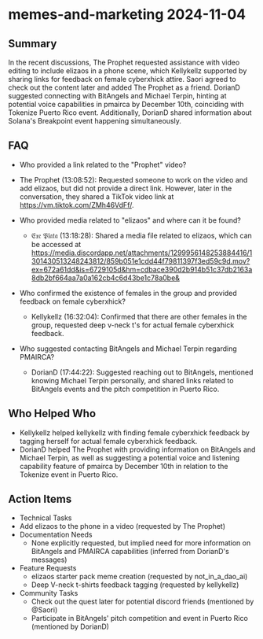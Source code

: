 # memes-and-marketing 2024-11-04

## Summary

In the recent discussions, The Prophet requested assistance with video editing to include elizaos in a phone scene, which Kellykellz supported by sharing links for feedback on female cyberxhick attire. Saori agreed to check out the content later and added The Prophet as a friend. DorianD suggested connecting with BitAngels and Michael Terpin, hinting at potential voice capabilities in pmairca by December 10th, coinciding with Tokenize Puerto Rico event. Additionally, DorianD shared information about Solana's Breakpoint event happening simultaneously.

## FAQ

- Who provided a link related to the "Prophet" video?
- The Prophet (13:08:52): Requested someone to work on the video and add elizaos, but did not provide a direct link. However, later in the conversation, they shared a TikTok video link at https://vm.tiktok.com/ZMh46VdFf/.

- Who provided media related to "elizaos" and where can it be found?

    - 𝔈𝔵𝔢 𝔓𝔩𝔞𝔱𝔞 (13:18:28): Shared a media file related to elizaos, which can be accessed at https://media.discordapp.net/attachments/1299956148253884416/1301430513248243812/859b051e1cdd44f79811397f3ed59c9d.mov?ex=672a61dd&is=6729105d&hm=cdbace390d2b914b51c37db2163a8db2bf664aa7a0a162cb4c6d43be1c78a0be&

- Who confirmed the existence of females in the group and provided feedback on female cyberxhick?

    - Kellykellz (16:32:04): Confirmed that there are other females in the group, requested deep v-neck t's for actual female cyberxhick feedback.

- Who suggested contacting BitAngels and Michael Terpin regarding PMAIRCA?
    - DorianD (17:44:22): Suggested reaching out to BitAngels, mentioned knowing Michael Terpin personally, and shared links related to BitAngels events and the pitch competition in Puerto Rico.

## Who Helped Who

- Kellykellz helped kellykellz with finding female cyberxhick feedback by tagging herself for actual female cyberxhick feedback.
- DorianD helped The Prophet with providing information on BitAngels and Michael Terpin, as well as suggesting a potential voice and listening capability feature of pmairca by December 10th in relation to the Tokenize event in Puerto Rico.

## Action Items

- Technical Tasks
- Add elizaos to the phone in a video (requested by The Prophet)
- Documentation Needs
    - None explicitly requested, but implied need for more information on BitAngels and PMAIRCA capabilities (inferred from DorianD's messages)
- Feature Requests
    - elizaos starter pack meme creation (requested by not_in_a_dao_ai)
    - Deep V-neck t-shirts feedback tagging (requested by kellykellz)
- Community Tasks
    - Check out the quest later for potential discord friends (mentioned by @Saori)
    - Participate in BitAngels' pitch competition and event in Puerto Rico (mentioned by DorianD)
